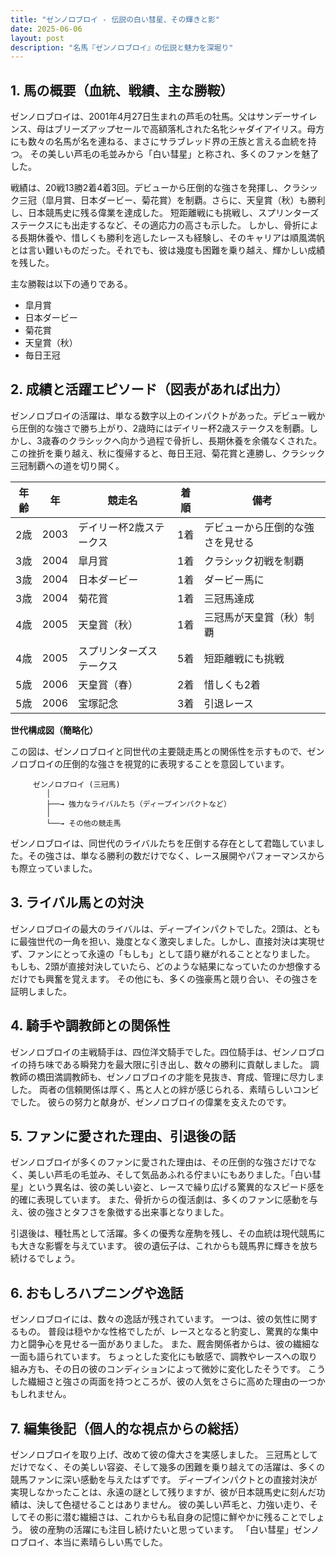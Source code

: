 ```yaml
---
title: "ゼンノロブロイ - 伝説の白い彗星、その輝きと影"
date: 2025-06-06
layout: post
description: "名馬『ゼンノロブロイ』の伝説と魅力を深堀り"
---
```


## 1. 馬の概要（血統、戦績、主な勝鞍）

ゼンノロブロイは、2001年4月27日生まれの芦毛の牡馬。父はサンデーサイレンス、母はブリーズアップセールで高額落札された名牝シャダイアイリス。母方にも数々の名馬が名を連ねる、まさにサラブレッド界の王族と言える血統を持つ。  その美しい芦毛の毛並みから「白い彗星」と称され、多くのファンを魅了した。

戦績は、20戦13勝2着4着3回。デビューから圧倒的な強さを発揮し、クラシック三冠（皐月賞、日本ダービー、菊花賞）を制覇。さらに、天皇賞（秋）も勝利し、日本競馬史に残る偉業を達成した。  短距離戦にも挑戦し、スプリンターズステークスにも出走するなど、その適応力の高さも示した。  しかし、骨折による長期休養や、惜しくも勝利を逃したレースも経験し、そのキャリアは順風満帆とは言い難いものだった。それでも、彼は幾度も困難を乗り越え、輝かしい成績を残した。

主な勝鞍は以下の通りである。

* 皐月賞
* 日本ダービー
* 菊花賞
* 天皇賞（秋）
* 毎日王冠


## 2. 成績と活躍エピソード（図表があれば出力）

ゼンノロブロイの活躍は、単なる数字以上のインパクトがあった。デビュー戦から圧倒的な強さで勝ち上がり、2歳時にはデイリー杯2歳ステークスを制覇。しかし、3歳春のクラシックへ向かう過程で骨折し、長期休養を余儀なくされた。この挫折を乗り越え、秋に復帰すると、毎日王冠、菊花賞と連勝し、クラシック三冠制覇への道を切り開く。

| 年齢 | 年 | 競走名 | 着順 | 備考 |
|---|---|---|---|---|
| 2歳 | 2003 | デイリー杯2歳ステークス | 1着 | デビューから圧倒的な強さを見せる |
| 3歳 | 2004 | 皐月賞 | 1着 | クラシック初戦を制覇 |
| 3歳 | 2004 | 日本ダービー | 1着 | ダービー馬に |
| 3歳 | 2004 | 菊花賞 | 1着 | 三冠馬達成 |
| 4歳 | 2005 | 天皇賞（秋） | 1着 | 三冠馬が天皇賞（秋）制覇 |
| 4歳 | 2005 | スプリンターズステークス | 5着 | 短距離戦にも挑戦 |
| 5歳 | 2006 |  天皇賞（春） | 2着 |  惜しくも2着 |
| 5歳 | 2006 | 宝塚記念 | 3着 |  引退レース |


**世代構成図（簡略化）**

この図は、ゼンノロブロイと同世代の主要競走馬との関係性を示すもので、ゼンノロブロイの圧倒的な強さを視覚的に表現することを意図しています。

```
     ゼンノロブロイ (三冠馬)
        │
        ├──→ 強力なライバルたち（ディープインパクトなど）
        │
        └──→ その他の競走馬
```

ゼンノロブロイは、同世代のライバルたちを圧倒する存在として君臨していました。その強さは、単なる勝利の数だけでなく、レース展開やパフォーマンスからも際立っていました。


## 3. ライバル馬との対決

ゼンノロブロイの最大のライバルは、ディープインパクトでした。2頭は、ともに最強世代の一角を担い、幾度となく激突しました。しかし、直接対決は実現せず、ファンにとって永遠の「もしも」として語り継がれることとなりました。  もしも、2頭が直接対決していたら、どのような結果になっていたのか想像するだけでも興奮を覚えます。  その他にも、多くの強豪馬と競り合い、その強さを証明しました。


## 4. 騎手や調教師との関係性

ゼンノロブロイの主戦騎手は、四位洋文騎手でした。四位騎手は、ゼンノロブロイの持ち味である瞬発力を最大限に引き出し、数々の勝利に貢献しました。  調教師の橋田満調教師も、ゼンノロブロイの才能を見抜き、育成、管理に尽力しました。  両者の信頼関係は厚く、馬と人との絆が感じられる、素晴らしいコンビでした。  彼らの努力と献身が、ゼンノロブロイの偉業を支えたのです。


## 5. ファンに愛された理由、引退後の話

ゼンノロブロイが多くのファンに愛された理由は、その圧倒的な強さだけでなく、美しい芦毛の毛並み、そして気品あふれる佇まいにもありました。「白い彗星」という異名は、彼の美しい姿と、レースで繰り広げる驚異的なスピード感を的確に表現しています。  また、骨折からの復活劇は、多くのファンに感動を与え、彼の強さとタフさを象徴する出来事となりました。

引退後は、種牡馬として活躍。多くの優秀な産駒を残し、その血統は現代競馬にも大きな影響を与えています。  彼の遺伝子は、これからも競馬界に輝きを放ち続けるでしょう。


## 6. おもしろハプニングや逸話

ゼンノロブロイには、数々の逸話が残されています。  一つは、彼の気性に関するもの。  普段は穏やかな性格でしたが、レースとなると豹変し、驚異的な集中力と闘争心を見せる一面がありました。  また、厩舎関係者からは、彼の繊細な一面も語られています。  ちょっとした変化にも敏感で、調教やレースへの取り組み方も、その日の彼のコンディションによって微妙に変化したそうです。  こうした繊細さと強さの両面を持つところが、彼の人気をさらに高めた理由の一つかもしれません。


## 7. 編集後記（個人的な視点からの総括）

ゼンノロブロイを取り上げ、改めて彼の偉大さを実感しました。  三冠馬としてだけでなく、その美しい容姿、そして幾多の困難を乗り越えての活躍は、多くの競馬ファンに深い感動を与えたはずです。  ディープインパクトとの直接対決が実現しなかったことは、永遠の謎として残りますが、彼が日本競馬史に刻んだ功績は、決して色褪せることはありません。  彼の美しい芦毛と、力強い走り、そしてその影に潜む繊細さは、これからも私自身の記憶に鮮やかに残ることでしょう。  彼の産駒の活躍にも注目し続けたいと思っています。  「白い彗星」ゼンノロブロイ、本当に素晴らしい馬でした。
